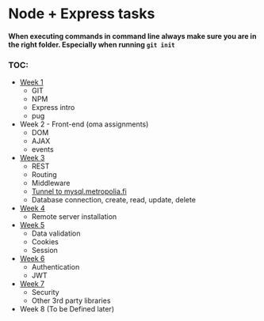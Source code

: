 # Node + Express tasks
#### When executing commands in command line always make sure you are in the right folder. Especially when running `git init`
### TOC:
* [Week 1](week1.md)
   * GIT
   * NPM
   * Express intro
   * pug
* Week 2 - Front-end (oma assignments)
   * DOM
   * AJAX
   * events
* [Week 3](week3.md)
   * REST
   * Routing
   * Middleware
   * [Tunnel to mysql.metropolia.fi](mysql+tunneling.md)
   * Database connection, create, read, update, delete
* [Week 4](week4.md)
   * Remote server installation
* [Week 5](week5.md)
   * Data validation
   * Cookies
   * Session
* [Week 6](week6.md)
   * Authentication
   * JWT
* [Week 7](week7.md)
   * Security
   * Other 3rd party libraries
* Week 8 (To be Defined later)
